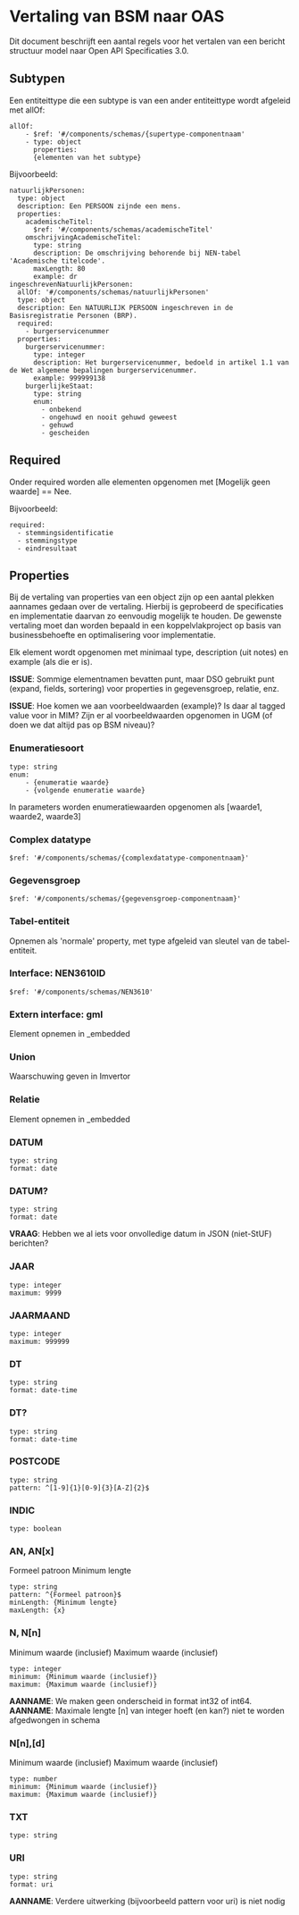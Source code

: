 # Vertaling van BSM naar OAS
Dit document beschrijft een aantal regels voor het vertalen van een bericht structuur model naar Open API Specificaties 3.0.

## Subtypen
Een entiteittype die een subtype is van een ander entiteittype wordt afgeleid met allOf:
```
allOf:
	- $ref: '#/components/schemas/{supertype-componentnaam'
	- type: object
	  properties:
      {elementen van het subtype}
```

Bijvoorbeeld:
```
natuurlijkPersonen:
  type: object
  description: Een PERSOON zijnde een mens.
  properties:
    academischeTitel:
      $ref: '#/components/schemas/academischeTitel'
    omschrijvingAcademischeTitel:
      type: string
      description: De omschrijving behorende bij NEN-tabel 'Academische titelcode'.
      maxLength: 80
      example: dr
ingeschrevenNatuurlijkPersonen:
  allOf: '#/components/schemas/natuurlijkPersonen'
  type: object
  description: Een NATUURLIJK PERSOON ingeschreven in de Basisregistratie Personen (BRP).
  required:
    - burgerservicenummer
  properties:
    burgerservicenummer:
      type: integer
      description: Het burgerservicenummer, bedoeld in artikel 1.1 van de Wet algemene bepalingen burgerservicenummer.
      example: 999999138
    burgerlijkeStaat:
      type: string
      enum:
        - onbekend
        - ongehuwd en nooit gehuwd geweest
        - gehuwd
        - gescheiden
```

## Required
Onder required worden alle elementen opgenomen met [Mogelijk geen waarde] == Nee.

Bijvoorbeeld:
```
required:
  - stemmingsidentificatie
  - stemmingstype
  - eindresultaat
```

## Properties
Bij de vertaling van properties van een object zijn op een aantal plekken aannames gedaan over de vertaling. Hierbij is geprobeerd de specificaties en implementatie daarvan zo eenvoudig mogelijk te houden. De gewenste vertaling moet dan worden bepaald in een koppelvlakproject op basis van businessbehoefte en optimalisering voor implementatie.

Elk element wordt opgenomen met minimaal type, description (uit notes) en example (als die er is).

__ISSUE__: Sommige elementnamen bevatten punt, maar DSO gebruikt punt (expand, fields, sortering) voor properties in gegevensgroep, relatie, enz.

__ISSUE__: Hoe komen we aan voorbeeldwaarden (example)? Is daar al tagged value voor in MIM? Zijn er al voorbeeldwaarden opgenomen in UGM (of doen we dat altijd pas op BSM niveau)?

### Enumeratiesoort
```
type: string
enum:
	- {enumeratie waarde}
	- {volgende enumeratie waarde}
```
In parameters worden enumeratiewaarden opgenomen als [waarde1, waarde2, waarde3]

### Complex datatype
```
$ref: '#/components/schemas/{complexdatatype-componentnaam}'
```


### Gegevensgroep
```
$ref: '#/components/schemas/{gegevensgroep-componentnaam}'
```

### Tabel-entiteit
Opnemen als 'normale' property, met type afgeleid van sleutel van de tabel-entiteit.

### Interface: NEN3610ID
```
$ref: '#/components/schemas/NEN3610'
```

### Extern interface: gml
Element opnemen in \_embedded

### Union
Waarschuwing geven in Imvertor

### Relatie
Element opnemen in \_embedded

### DATUM
```
type: string
format: date
```

### DATUM?
```
type: string
format: date
```

__VRAAG__: Hebben we al iets voor onvolledige datum in JSON (niet-StUF) berichten?

### JAAR
```
type: integer
maximum: 9999
```

### JAARMAAND
```
type: integer
maximum: 999999
```

### DT
```
type: string
format: date-time
```

### DT?
```
type: string
format: date-time
```

### POSTCODE
```
type: string
pattern: ^[1-9]{1}[0-9]{3}[A-Z]{2}$
```


### INDIC
```
type: boolean
```

### AN, AN[x]
Formeel patroon
Minimum lengte

```
type: string
pattern: ^{Formeel patroon}$
minLength: {Minimum lengte}
maxLength: {x}
```

### N, N[n]
Minimum waarde (inclusief)
Maximum waarde (inclusief)

```
type: integer
minimum: {Minimum waarde (inclusief)}
maximum: {Maximum waarde (inclusief)}
```
__AANNAME__: We maken geen onderscheid in format int32 of int64.
__AANNAME__: Maximale lengte [n] van integer hoeft (en kan?) niet te worden afgedwongen in schema

### N[n],[d]
Minimum waarde (inclusief)
Maximum waarde (inclusief)

```
type: number
minimum: {Minimum waarde (inclusief)}
maximum: {Maximum waarde (inclusief)}
```

### TXT
```
type: string
```

### URI
```
type: string
format: uri
```
__AANNAME__: Verdere uitwerking (bijvoorbeeld pattern voor uri) is niet nodig
